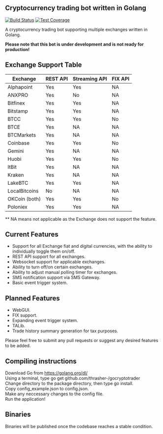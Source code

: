 ## Cryptocurrency trading bot written in Golang

[![Build Status](https://travis-ci.org/thrasher-/gocryptotrader.svg?branch=master)](https://travis-ci.org/thrasher-/gocryptotrader)
[![Test Coverage](https://codeclimate.com/github/thrasher-/gocryptotrader/badges/coverage.svg)](https://codeclimate.com/github/thrasher-/gocryptotrader/coverage)

A cryptocurrency trading bot supporting multiple exchanges written in Golang. 

**Please note that this bot is under development and is not ready for production!**

## Exchange Support Table

| Exchange | REST API | Streaming API | FIX API |
|----------|------|-----------|-----|
| Alphapoint | Yes  | Yes        | NA  |
| ANXPRO | Yes  | No        | NA  |
| Bitfinex | Yes  | Yes        | NA  |
| Bitstamp | Yes  | Yes       | NA  |
| BTCC | Yes  | Yes     | No  |
| BTCE     | Yes  | NA        | NA  |
| BTCMarkets | Yes | NA       | NA  |
| Coinbase | Yes | Yes | No|
| Gemini | Yes | NA | NA |
| Huobi | Yes | Yes |No |
| ItBit | Yes | NA | NA |
| Kraken | Yes | NA | NA |
| LakeBTC | Yes | Yes | NA | 
| LocalBitcoins | No | NA | NA |
| OKCoin (both) | Yes | Yes | No |
| Poloniex | Yes | Yes | NA |

** NA means not applicable as the Exchange does not support the feature.

## Current Features
+ Support for all Exchange fiat and digital currencies, with the ability to individually toggle them on/off.
+ REST API support for all exchanges.
+ Websocket support for applicable exchanges.
+ Ability to turn off/on certain exchanges.
+ Ability to adjust manual polling timer for exchanges.
+ SMS notification support via SMS Gateway.
+ Basic event trigger system.

## Planned Features
+ WebGUI.
+ FIX support.
+ Expanding event trigger system.
+ TALib.
+ Trade history summary generation for tax purposes.

Please feel free to submit any pull requests or suggest any desired features to be added.

## Compiling instructions
Download Go from https://golang.org/dl/  
Using a terminal, type go get github.com/thrasher-/gocryptotrader  
Change directory to the package directory, then type go install.  
Copy config_example.json to config.json.  
Make any neccessary changes to the config file.  
Run the application!  

## Binaries
Binaries will be published once the codebase reaches a stable condition.

